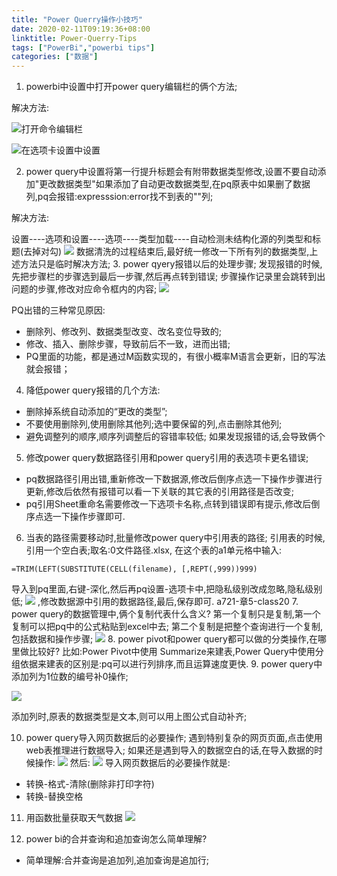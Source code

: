 ```yaml
---
title: "Power Querry操作小技巧"
date: 2020-02-11T09:19:36+08:00
linktitle: Power-Querry-Tips
tags: ["PowerBi","powerbi tips"]
categories: ["数据"]
---
```

1. powerbi中设置中打开power query编辑栏的俩个方法;

解决方法:

![打开命令编辑栏](https://img.ibolee.com/git_blog/pqtips0.png)

![在选项卡设置中设置](https://img.ibolee.com/git_blog/pqtips1.png)

2. power query中设置将第一行提升标题会有附带数据类型修改,设置不要自动添加"更改数据类型"如果添加了自动更改数据类型,在pq原表中如果删了数据列,pq会报错:expresssion:error找不到表的""列;

解决方法:

设置----选项和设置----选项----类型加载----自动检测未结构化源的列类型和标题(去掉对勾)
![](https://img.ibolee.com/git_blog/pqtips3.png)
数据清洗的过程结束后,最好统一修改一下所有列的数据类型,上述方法只是临时解决方法;
3. power qyery报错以后的处理步骤;
发现报错的时候,先把步骤栏的步骤选到最后一步骤,然后再点转到错误;
步骤操作记录里会跳转到出问题的步骤,修改对应命令框内的内容;
![](https://img.ibolee.com/git_blog/pqtips4.png)

PQ出错的三种常见原因:

+ 删除列、修改列、数据类型改变、改名变位导致的;
+ 修改、插入、删除步骤，导致前后不一致，进而出错;
+ PQ里面的功能，都是通过M函数实现的，有很小概率M语言会更新，旧的写法就会报错；
4. 降低power query报错的几个方法:

+ 删除掉系统自动添加的“更改的类型”;
+ 不要使用删除列,使用删除其他列;选中要保留的列,点击删除其他列;
+ 避免调整列的顺序,顺序列调整后的容错率较低;
  如果发现报错的话,会导致俩个
5. 修改power query数据路径引用和power query引用的表选项卡更名错误;
+ pq数据路径引用出错,重新修改一下数据源,修改后倒序点选一下操作步骤进行更新,修改后依然有报错可以看一下关联的其它表的引用路径是否改变;
+ pq引用Sheet重命名需要修改一下选项卡名称,点转到错误即有提示,修改后倒序点选一下操作步骤即可.
6. 当表的路径需要移动时,批量修改power query中引用表的路径;
引用表的时候,引用一个空白表;取名:0文件路径.xlsx,
在这个表的a1单元格中输入:
```
=TRIM(LEFT(SUBSTITUTE(CELL(filename), [,REPT(,999))999)
```
导入到pq里面,右键-深化,然后再pq设置-选项卡中,把隐私级别改成忽略,隐私级别低;
![](https://img.ibolee.com/git_blog/pqtips5.png) ,修改数据源中引用的数据路径,最后,保存即可.
a721-章5-class20
7. power query的数据管理中,俩个复制代表什么含义?
第一个复制只是复制,第一个复制可以把pq中的公式粘贴到excel中去;
第二个复制是把整个查询进行一个复制,包括数据和操作步骤;
![](https://img.ibolee.com/git_blog/pqtips6.png)
8. power pivot和power query都可以做的分类操作,在哪里做比较好?
比如:Power Pivot中使用 Summarize来建表,Power Query中使用分组依据来建表的区别是:pq可以进行列排序,而且运算速度更快.
9. power query中添加列为1位数的编号补0操作;

![](https://img.ibolee.com/git_blog/pqtips7.png)

添加列时,原表的数据类型是文本,则可以用上图公式自动补齐;

10. power query导入网页数据后的必要操作;
遇到特别复杂的网页页面,点击使用web表推理进行数据导入;
如果还是遇到导入的数据空白的话,在导入数据的时候操作:
![](https://img.ibolee.com/git_blog/pq%E5%AF%BC%E5%85%A5%E7%BD%91%E9%A1%B5%E6%95%B0%E6%8D%AE.png)
然后:
![](https://img.ibolee.com/git_blog/pq%E5%AF%BC%E5%85%A5%E7%BD%91%E9%A1%B5%E6%95%B0%E6%8D%AE2.png)
导入网页数据后的必要操作就是:
+ 转换-格式-清除(删除非打印字符)
+ 转换-替换空格
  
11. 用函数批量获取天气数据
![](https://img.ibolee.com/git_blog/%E5%87%BD%E6%95%B0%E8%8E%B7%E5%8F%96%E5%A4%A9%E6%B0%94%E6%95%B0%E6%8D%AE.png)

12. power bi的合并查询和追加查询怎么简单理解?

+ 简单理解:合并查询是追加列,追加查询是追加行;
